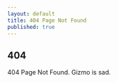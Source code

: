 ```yaml
---
layout: default
title: 404 Page Not Found
published: true
---
```


## 404
404 Page Not Found. Gizmo is sad.